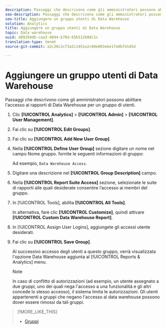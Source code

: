 ```yaml
---
description: Passaggi che descrivono come gli amministratori possono abilitare l'accesso ai rapporti di Data Warehouse per un gruppo di utenti.
seo-description: Passaggi che descrivono come gli amministratori possono abilitare l'accesso ai rapporti di Data Warehouse per un gruppo di utenti.
seo-title: Aggiungere un gruppo utenti di Data Warehouse
solution: Analytics
title: Aggiungere un gruppo utenti di Data Warehouse
topic: Data warehouse
uuid: d89294db-caa3-4044-b70d-65b512b0dc1c
translation-type: tm+mt
source-git-commit: a2c38c2cf3a2c1451e2c60e003ebe1fa9bfd145d

---
```



# Aggiungere un gruppo utenti di Data Warehouse

Passaggi che descrivono come gli amministratori possono abilitare l'accesso ai rapporti di Data Warehouse per un gruppo di utenti.

1. Clic **[!UICONTROL Analytics]** &gt; **[!UICONTROL Admin]** &gt; **[!UICONTROL User Management]**.
1. Fai clic su **[!UICONTROL Edit Groups]**.
1. Fai clic su **[!UICONTROL Add New User Group]**.
1. Nella **[!UICONTROL Define User Group]** sezione digitare un nome nel campo Nome gruppo. fornite le seguenti informazioni di gruppo:

   Ad esempio, `Data Warehouse Access`.
1. Digitare una descrizione nel **[!UICONTROL Group Description]** campo.
1. Nella **[!UICONTROL Report Suite Access]** sezione, selezionate le suite di rapporti alle quali desiderate consentire l’accesso ai membri del gruppo.
1. In [!UICONTROL Tools], abilita **[!UICONTROL All Tools]**.

   In alternativa, fare clic **[!UICONTROL Customize]**, quindi attivare **[!UICONTROL Custom Data Warehouse Report]**.

1. In [!UICONTROL Assign User Logins], aggiungete gli accessi utente desiderati.
1. Fai clic su **[!UICONTROL Save Group]**.

   Al successivo accesso degli utenti a questo gruppo, verrà visualizzata l'opzione Data Warehouse aggiunta al [!UICONTROL Reports & Analytics] menu.

   >[!NOTE]
   >
   >In caso di conflitto di autorizzazioni (ad esempio, un utente assegnato a due gruppi, uno dei quali nega l'accesso a una funzionalità e gli altri concede lo stesso accesso), il sistema limita le autorizzazioni. Gli utenti appartenenti a gruppi che negano l'accesso al data warehouse possono dover essere rimossi da tali gruppi.

>[!MORE_LIKE_THIS]
>
>* [Gruppi](/help/admin/user-management2/c-user-groups/groups.md)

